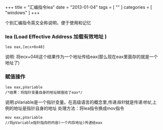 +++
title = "汇编指令lea"
date = "2013-01-04"
tags = [ "" ]
categories = [ "windows" ]
+++

个别汇编指令英文全称说明，便于使用和记忆
<!--more-->
### lea (**Load Effective Address** 加载有效地址 )

```smalltalk
lea eax,[ecx+0x48]
```

说明: 将ecx+048这个结果作为一个地址传给eax(那么现在eax里面存的就是一个地址了)

### 赋值操作

```smalltalk
lea eax,pVariable
/*结果：将指针变量自身的地址赋值给了eax*/
```

说明:pVariable是一个指针变量。在高级语言的概念里,传递*指针*就是传递*地址*,上例的地址是指针自身的地址
处理方法：将lea指令换成mov指令

```smalltalk
mov eax,pVariable
//将pVariable指针指向的内容(一个内存地址)传递给eax
```
